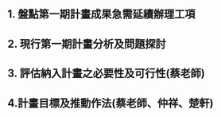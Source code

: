 ## 1. 盤點第一期計畫成果急需延續辦理工項  

## 2. 現行第一期計畫分析及問題探討  

## 3. 評估納入計畫之必要性及可行性(蔡老師)

## 4.計畫目標及推動作法(蔡老師、仲祥、楚軒)
